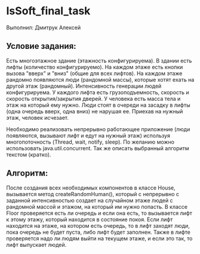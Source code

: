 # IsSoft_final_task
Выполнил: Дмитрук Алексей
## Условие задания:
Есть многоэтажное здание (этажность конфигурируема). В здании есть лифты (количество конфигурируемо). На каждом этаже есть кнопки вызова "вверх" и "вниз" (общие для всех лифтов). На каждом этаже рандомно появляются люди (рандомной массы), которые хотят ехать на другой этаж (рандомный). Интенсивность генерации людей конфигурируема. 
У каждого лифта есть грузоподъемность, скорость и скорость открытия/закрытия дверей. 
У человека есть масса тела и этаж на который ему нужно.
Люди стоят в очереди на засадку в лифты (одна очередь вверх, одна вниз) не нарушая ее. Приехав на нужный этаж, человек исчезает. 

Необходимо реализовать непрерывно работающее приложение (люди появляются, вызывают лифт и едут на нужный этаж) используя многопоточность (Thread, wait, notify, sleep).
По желанию можно использовать java.util.concurrent. Так же описать выбранный алгоритм текстом (кратко). 

## Алгоритм:
После создания всех необходимых компонентов в классе House, вызывается метод createRandomHuman(), который с непрерывно с заданной интенсивностью создает на случайном этаже людей с рандомной массой и этажом, на который им нужно попасть.
В классе Floor проверяется есть ли очередь и если она есть, то вызывается лифт к этому этажу, который находится в состояние покоя. Если лифт находится на этаже, на котором есть очередь, то в лифт заходят люди, пока очередь не будет пуста, либо лифт будет заполнен. Также в лифте проверяется надо ли людям выйти на текущем этаже, и если это так, то лифт выпускает людей.
